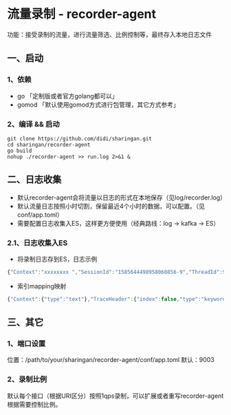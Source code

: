 # 流量录制 - recorder-agent

功能：接受录制的流量，进行流量筛选、比例控制等，最终存入本地日志文件

## 一、启动

### 1、依赖

* go    「定制版或者官方golang都可以」
* gomod 「默认使用gomod方式进行包管理，其它方式参考」

### 2、编译 && 启动

```shell
git clone https://github.com/didi/sharingan.git
cd sharingan/recorder-agent
go build
nohup ./recorder-agent >> run.log 2>&1 &
```

## 二、日志收集

* 默认recorder-agent会将流量以日志的形式在本地保存（见log/recorder.log）
* 默认流量日志按照小时切割，保留最近4个小时的数据，可以配置。（见conf/app.toml）
* 需要配置日志收集入ES，这样更方便使用（经典路线：log -> kafka -> ES）

### 2.1、日志收集入ES

* 将录制日志存到ES，日志示例

``` js
{"Context":"xxxxxxxx ","SessionId":"1585644498958060856-9","ThreadId":9,"TraceHeader":null,"NextSessionId":"1585644498959300110-9","CallFromInbound":{"ActionIndex":0,"OccurredAt":1585644498958075085,"ActionType":"CallFromInbound","Peer":{"IP":"::1","Port":52844,"Zone":""},"UnixAddr":{"Name":"","Net":""},"Request":"GET / HTTP/1.1\r\nHost: localhost:9999\r\nUser-Agent: curl/7.54.0\r\nAccept: */*\r\n\r\n"},"ReturnInbound":{"ActionIndex":1,"OccurredAt":1585644498958953830,"ActionType":"ReturnInbound","Response":"HTTP/1.1 200 OK\r\nDate: Tue, 31 Mar 2020 08:48:18 GMT\r\nContent-Length: 13\r\nContent-Type: text/plain; charset=utf-8\r\n\r\nHello world!\n"},"Actions":[{"ActionIndex":0,"OccurredAt":1585644498958681859,"ActionType":"CallOutbound","SocketFD":8,"Peer":{"IP":"127.0.0.1","Port":8888,"Zone":""},"ResponseTime":1585644498958887823,"UnixAddr":{"Name":"","Net":""},"Request":"GET / HTTP/1.1\r\nHost: 127.0.0.1:8888\r\nUser-Agent: Go-http-client/1.1\r\nAccept-Encoding: gzip\r\n\r\n","Response":"HTTP/1.1 200 OK\r\nDate: Tue, 31 Mar 2020 08:48:18 GMT\r\nContent-Length: 12\r\nContent-Type: text/plain; charset=utf-8\r\n\r\nHello test!\n","CSpanId":""},{"ActionIndex":1,"OccurredAt":1585644498958953830,"ActionType":"ReturnInbound","Response":"HTTP/1.1 200 OK\r\nDate: Tue, 31 Mar 2020 08:48:18 GMT\r\nContent-Length: 13\r\nContent-Type: text/plain; charset=utf-8\r\n\r\nHello world!\n"}],"TraceId":"","SpanId":""}
```

* 索引mapping映射

``` js
{"Context":{"type":"text"},"TraceHeader":{"index":false,"type":"keyword"},"ThreadId":{"type":"long"},"Actions":{"properties":{"Response":{"type":"text"},"UnixAddr":{"dynamic":"false","type":"object","enabled":false},"ActionType":{"type":"keyword"},"CSpanId":{"type":"keyword"},"OccurredAt":{"type":"long"},"Content":{"type":"text"},"FileName":{"type":"text"},"Peer":{"type":"object","enabled":false},"Request":{"type":"text","doc_values":false},"SocketFD":{"type":"long"},"ActionIndex":{"type":"long"},"ResponseTime":{"type":"long"}}},"ReturnInbound":{"properties":{"Response":{"type":"text"},"ActionType":{"type":"keyword"},"OccurredAt":{"type":"long"},"ActionIndex":{"type":"long"}}},"NextSessionId":{"type":"keyword"},"TraceId":{"type":"keyword"},"message":{"index":false,"type":"keyword","doc_values":false},"CallFromInbound":{"properties":{"UnixAddr":{"dynamic":"false","type":"object","enabled":false},"ActionType":{"type":"keyword"},"OccurredAt":{"type":"long"},"Peer":{"type":"object","enabled":false},"Request":{"type":"text"},"ActionIndex":{"type":"long"}}},"SessionId":{"type":"keyword"},"SpanId":{"type":"long"}}
```

## 三、其它

### 1、端口设置

位置：/path/to/your/sharingan/recorder-agent/conf/app.toml
默认：9003

### 2、录制比例

默认每个接口（根据URI区分）按照1qps录制，可以扩展或者重写recorder-agent根据需要控制比例。
